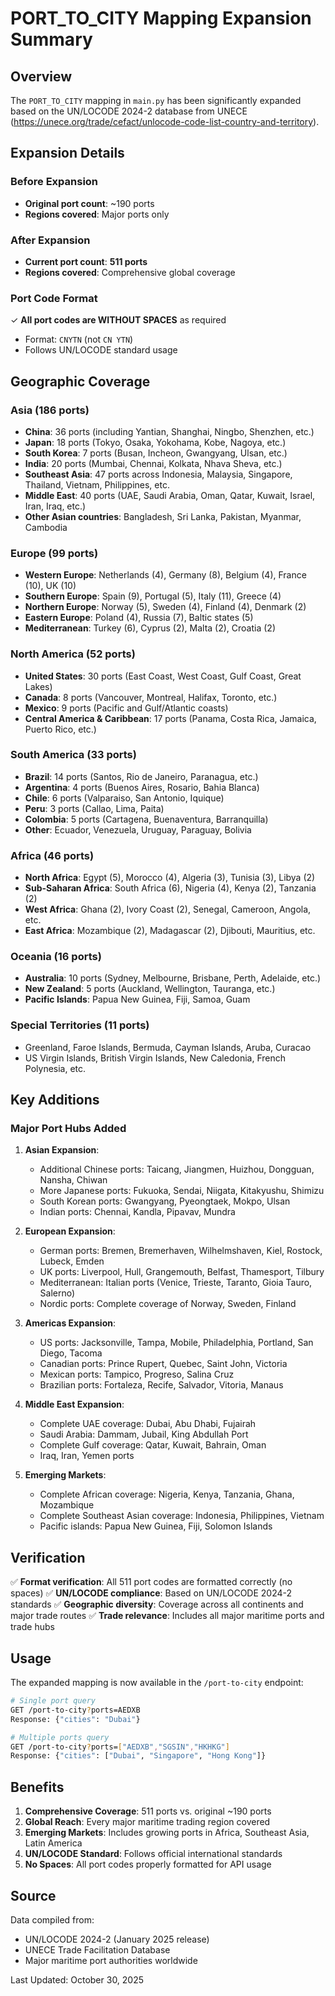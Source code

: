 # PORT_TO_CITY Mapping Expansion Summary

## Overview

The `PORT_TO_CITY` mapping in `main.py` has been significantly expanded based on the UN/LOCODE 2024-2 database from UNECE (https://unece.org/trade/cefact/unlocode-code-list-country-and-territory).

## Expansion Details

### Before Expansion

- **Original port count**: ~190 ports
- **Regions covered**: Major ports only

### After Expansion

- **Current port count**: **511 ports**
- **Regions covered**: Comprehensive global coverage

### Port Code Format

✓ **All port codes are WITHOUT SPACES** as required

- Format: `CNYTN` (not `CN YTN`)
- Follows UN/LOCODE standard usage

## Geographic Coverage

### Asia (186 ports)

- **China**: 36 ports (including Yantian, Shanghai, Ningbo, Shenzhen, etc.)
- **Japan**: 18 ports (Tokyo, Osaka, Yokohama, Kobe, Nagoya, etc.)
- **South Korea**: 7 ports (Busan, Incheon, Gwangyang, Ulsan, etc.)
- **India**: 20 ports (Mumbai, Chennai, Kolkata, Nhava Sheva, etc.)
- **Southeast Asia**: 47 ports across Indonesia, Malaysia, Singapore, Thailand, Vietnam, Philippines, etc.
- **Middle East**: 40 ports (UAE, Saudi Arabia, Oman, Qatar, Kuwait, Israel, Iran, Iraq, etc.)
- **Other Asian countries**: Bangladesh, Sri Lanka, Pakistan, Myanmar, Cambodia

### Europe (99 ports)

- **Western Europe**: Netherlands (4), Germany (8), Belgium (4), France (10), UK (10)
- **Southern Europe**: Spain (9), Portugal (5), Italy (11), Greece (4)
- **Northern Europe**: Norway (5), Sweden (4), Finland (4), Denmark (2)
- **Eastern Europe**: Poland (4), Russia (7), Baltic states (5)
- **Mediterranean**: Turkey (6), Cyprus (2), Malta (2), Croatia (2)

### North America (52 ports)

- **United States**: 30 ports (East Coast, West Coast, Gulf Coast, Great Lakes)
- **Canada**: 8 ports (Vancouver, Montreal, Halifax, Toronto, etc.)
- **Mexico**: 9 ports (Pacific and Gulf/Atlantic coasts)
- **Central America & Caribbean**: 17 ports (Panama, Costa Rica, Jamaica, Puerto Rico, etc.)

### South America (33 ports)

- **Brazil**: 14 ports (Santos, Rio de Janeiro, Paranagua, etc.)
- **Argentina**: 4 ports (Buenos Aires, Rosario, Bahia Blanca)
- **Chile**: 6 ports (Valparaiso, San Antonio, Iquique)
- **Peru**: 3 ports (Callao, Lima, Paita)
- **Colombia**: 5 ports (Cartagena, Buenaventura, Barranquilla)
- **Other**: Ecuador, Venezuela, Uruguay, Paraguay, Bolivia

### Africa (46 ports)

- **North Africa**: Egypt (5), Morocco (4), Algeria (3), Tunisia (3), Libya (2)
- **Sub-Saharan Africa**: South Africa (6), Nigeria (4), Kenya (2), Tanzania (2)
- **West Africa**: Ghana (2), Ivory Coast (2), Senegal, Cameroon, Angola, etc.
- **East Africa**: Mozambique (2), Madagascar (2), Djibouti, Mauritius, etc.

### Oceania (16 ports)

- **Australia**: 10 ports (Sydney, Melbourne, Brisbane, Perth, Adelaide, etc.)
- **New Zealand**: 5 ports (Auckland, Wellington, Tauranga, etc.)
- **Pacific Islands**: Papua New Guinea, Fiji, Samoa, Guam

### Special Territories (11 ports)

- Greenland, Faroe Islands, Bermuda, Cayman Islands, Aruba, Curacao
- US Virgin Islands, British Virgin Islands, New Caledonia, French Polynesia, etc.

## Key Additions

### Major Port Hubs Added

1. **Asian Expansion**:

   - Additional Chinese ports: Taicang, Jiangmen, Huizhou, Dongguan, Nansha, Chiwan
   - More Japanese ports: Fukuoka, Sendai, Niigata, Kitakyushu, Shimizu
   - South Korean ports: Gwangyang, Pyeongtaek, Mokpo, Ulsan
   - Indian ports: Chennai, Kandla, Pipavav, Mundra

2. **European Expansion**:

   - German ports: Bremen, Bremerhaven, Wilhelmshaven, Kiel, Rostock, Lubeck, Emden
   - UK ports: Liverpool, Hull, Grangemouth, Belfast, Thamesport, Tilbury
   - Mediterranean: Italian ports (Venice, Trieste, Taranto, Gioia Tauro, Salerno)
   - Nordic ports: Complete coverage of Norway, Sweden, Finland

3. **Americas Expansion**:

   - US ports: Jacksonville, Tampa, Mobile, Philadelphia, Portland, San Diego, Tacoma
   - Canadian ports: Prince Rupert, Quebec, Saint John, Victoria
   - Mexican ports: Tampico, Progreso, Salina Cruz
   - Brazilian ports: Fortaleza, Recife, Salvador, Vitoria, Manaus

4. **Middle East Expansion**:

   - Complete UAE coverage: Dubai, Abu Dhabi, Fujairah
   - Saudi Arabia: Dammam, Jubail, King Abdullah Port
   - Complete Gulf coverage: Qatar, Kuwait, Bahrain, Oman
   - Iraq, Iran, Yemen ports

5. **Emerging Markets**:
   - Complete African coverage: Nigeria, Kenya, Tanzania, Ghana, Mozambique
   - Complete Southeast Asian coverage: Indonesia, Philippines, Vietnam
   - Pacific islands: Papua New Guinea, Fiji, Solomon Islands

## Verification

✅ **Format verification**: All 511 port codes are formatted correctly (no spaces)
✅ **UN/LOCODE compliance**: Based on UN/LOCODE 2024-2 standards
✅ **Geographic diversity**: Coverage across all continents and major trade routes
✅ **Trade relevance**: Includes all major maritime ports and trade hubs

## Usage

The expanded mapping is now available in the `/port-to-city` endpoint:

```bash
# Single port query
GET /port-to-city?ports=AEDXB
Response: {"cities": "Dubai"}

# Multiple ports query
GET /port-to-city?ports=["AEDXB","SGSIN","HKHKG"]
Response: {"cities": ["Dubai", "Singapore", "Hong Kong"]}
```

## Benefits

1. **Comprehensive Coverage**: 511 ports vs. original ~190 ports
2. **Global Reach**: Every major maritime trading region covered
3. **Emerging Markets**: Includes growing ports in Africa, Southeast Asia, Latin America
4. **UN/LOCODE Standard**: Follows official international standards
5. **No Spaces**: All port codes properly formatted for API usage

## Source

Data compiled from:

- UN/LOCODE 2024-2 (January 2025 release)
- UNECE Trade Facilitation Database
- Major maritime port authorities worldwide

Last Updated: October 30, 2025
